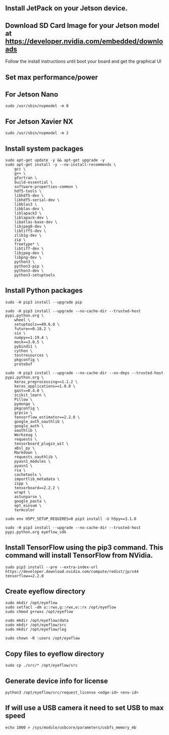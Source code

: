 ## Install JetPack on your Jetson device.
## Download SD Card Image for your Jetson model at https://developer.nvidia.com/embedded/downloads
Follow the install instructions until boot your board and get the graphical UI


## Set max performance/power
## For Jetson Nano
```
sudo /usr/sbin/nvpmodel -m 0
```
## For Jetson Xavier NX
```
sudo /usr/sbin/nvpmodel -m 2
```


## Install system packages
```
sudo apt-get update -y && apt-get upgrade -y
sudo apt-get install -y --no-install-recommends \
    gcc \
    g++ \
    gfortran \
    build-essential \
    software-properties-common \
    hdf5-tools \
    libhdf5-dev \
    libhdf5-serial-dev \
    libblas3 \
    libblas-dev \
    liblapack3 \
    liblapack-dev \
    libatlas-base-dev \
    libjpeg8-dev \
    libtiff5-dev \
    zlib1g-dev \
    zip \
    freetype* \
    libtiff-dev \
    libjpeg-dev \
    libpng-dev \
    python3 \
    python3-pip \
    python3-dev \
    python3-setuptools
```


## Install Python packages
```
sudo -H pip3 install --upgrade pip

sudo -H pip3 install --upgrade --no-cache-dir --trusted-host pypi.python.org \
    wheel \
    setuptools==49.6.0 \
    future==0.18.2 \
    six \
    numpy==1.19.4 \
    mock==3.0.5 \
    pybind11 \
    cython \
    testresources \
    pkgconfig \
    protobuf

sudo -H pip3 install --upgrade --no-cache-dir --no-deps --trusted-host pypi.python.org \
    keras_preprocessing==1.1.2 \
    keras_applications==1.0.8 \
    gast==0.4.0 \
    scikit_learn \
    Pillow \
    pymongo \
    pkgconfig \
    grpcio \
    tensorflow_estimator==2.2.0 \
    google_auth_oauthlib \
    google_auth \
    oauthlib \
    Werkzeug \
    requests \
    tensorboard_plugin_wit \
    absl_py \
    Markdown \
    requests_oauthlib \
    pyasn1_modules \
    pyasn1 \
    rsa \
    cachetools \
    importlib_metadata \
    zipp \
    tensorboard==2.2.2 \
    wrapt \
    astunparse \
    google_pasta \
    opt_einsum \
    termcolor

sudo env H5PY_SETUP_REQUIRES=0 pip3 install -U h5py==3.1.0

sudo -H pip3 install --upgrade --no-cache-dir --trusted-host pypi.python.org eyeflow_sdk
```

## Install TensorFlow using the pip3 command. This command will install TensorFlow from NVidia.
```
sudo pip3 install --pre --extra-index-url https://developer.download.nvidia.com/compute/redist/jp/v44 tensorflow==2.2.0
```

## Create eyeflow directory
```
sudo mkdir /opt/eyeflow
sudo setfacl -dm u::rwx,g::rwx,o::rx /opt/eyeflow
sudo chmod g+rwxs /opt/eyeflow

sudo mkdir /opt/eyeflow/data
sudo mkdir /opt/eyeflow/src
sudo mkdir /opt/eyeflow/log

sudo chown -R :users /opt/eyeflow
```

## Copy files to eyeflow directory
```
sudo cp ./src/* /opt/eyeflow/src
```

## Generate device info for license
```
python3 /opt/eyeflow/src/request_license <edge-id> <env-id>
```


## If will use a USB camera it need to set USB to max speed
```
echo 1000 > /sys/module/usbcore/parameters/usbfs_memory_mb
```
